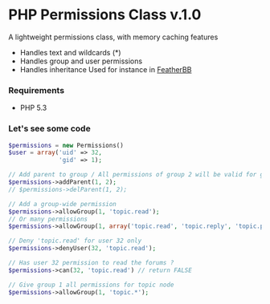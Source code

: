 # PHP Permissions Class v.1.0
A lightweight permissions class, with memory caching features
* Handles text and wildcards (\*)
* Handles group and user permissions
* Handles inheritance
Used for instance in [FeatherBB](http://featherbb.org)

### Requirements
* PHP 5.3


### Let's see some code

```php
$permissions = new Permissions()
$user = array('uid' => 32,
              'gid' => 1);

// Add parent to group / All permissions of group 2 will be valid for group 1
$permissions->addParent(1, 2);
// $permissions->delParent(1, 2);

// Add a group-wide permission
$permissions->allowGroup(1, 'topic.read');
// Or many permissions
$permissions->allowGroup(1, array('topic.read', 'topic.reply', 'topic.post'));

// Deny 'topic.read' for user 32 only
$permissions->denyUser(32, 'topic.read');

// Has user 32 permission to read the forums ?
$permissions->can(32, 'topic.read') // return FALSE

// Give group 1 all permissions for topic node
$permissions->allowGroup(1, 'topic.*');
```
